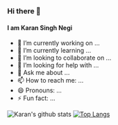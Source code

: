 ### Hi there 👋
#### I am Karan Singh Negi

- 🔭 I’m currently working on ...
- 🌱 I’m currently learning ...
- 👯 I’m looking to collaborate on ...
- 🤔 I’m looking for help with ...
- 💬 Ask me about ...
- 📫 How to reach me: ...
- 😄 Pronouns: ...
- ⚡ Fun fact: ...

![Karan's github stats](https://github-readme-stats.vercel.app/api?username=negikaran7&show_icons=true&theme=dark)
[![Top Langs](https://github-readme-stats.vercel.app/api/top-langs/?username=negikaran7&layout=compact)](https://github.com/anuraghazra/github-readme-stats)
